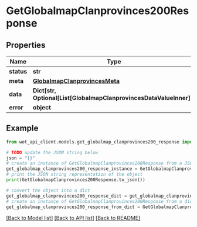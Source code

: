 # GetGlobalmapClanprovinces200Response


## Properties

Name | Type | Description | Notes
------------ | ------------- | ------------- | -------------
**status** | **str** |  | 
**meta** | [**GlobalmapClanprovincesMeta**](GlobalmapClanprovincesMeta.md) |  | 
**data** | **Dict[str, Optional[List[GlobalmapClanprovincesDataValueInner]]]** |  | 
**error** | **object** |  | 

## Example

```python
from wot_api_client.models.get_globalmap_clanprovinces200_response import GetGlobalmapClanprovinces200Response

# TODO update the JSON string below
json = "{}"
# create an instance of GetGlobalmapClanprovinces200Response from a JSON string
get_globalmap_clanprovinces200_response_instance = GetGlobalmapClanprovinces200Response.from_json(json)
# print the JSON string representation of the object
print(GetGlobalmapClanprovinces200Response.to_json())

# convert the object into a dict
get_globalmap_clanprovinces200_response_dict = get_globalmap_clanprovinces200_response_instance.to_dict()
# create an instance of GetGlobalmapClanprovinces200Response from a dict
get_globalmap_clanprovinces200_response_from_dict = GetGlobalmapClanprovinces200Response.from_dict(get_globalmap_clanprovinces200_response_dict)
```
[[Back to Model list]](../README.md#documentation-for-models) [[Back to API list]](../README.md#documentation-for-api-endpoints) [[Back to README]](../README.md)


